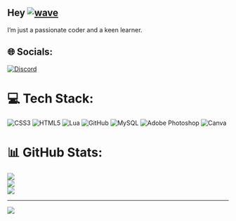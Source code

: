 ## Hey [![wave](https://cdn.discordapp.com/attachments/1036996206615867473/1156131691522441236/man-raising-hand-joypixels_1.gif?ex=6513db0b&is=6512898b&hm=25f6a116e8b086cecc50f456ead16c292b5e2841f291184fb559d72acdd4aeb9&)](https://cdn.discordapp.com/attachments/1036996206615867473/1156131691522441236/man-raising-hand-joypixels_1.gif?ex=6513db0b&is=6512898b&hm=25f6a116e8b086cecc50f456ead16c292b5e2841f291184fb559d72acdd4aeb9&)
I’m just a passionate coder and a keen learner.


## 🌐 Socials:
[![Discord](https://img.shields.io/badge/Discord-587DF2.svg?logo=Discord&logoColor=white)](https://discord.com/invite/qxGPARNwNP) 

# 💻 Tech Stack:
![CSS3](https://img.shields.io/badge/css3-%231572B6.svg?style=flat&logo=css3&logoColor=white) ![HTML5](https://img.shields.io/badge/html5-%23E34F26.svg?style=flat&logo=html5&logoColor=white) ![Lua](https://img.shields.io/badge/lua-%232C2D72.svg?style=flat&logo=lua&logoColor=white) ![GitHub](https://img.shields.io/badge/GitHub-%23121011.svg?style=flat&logo=github&logoColor=white) ![MySQL](https://img.shields.io/badge/mysql-%2300f.svg?style=flat&logo=mysql&logoColor=white) ![Adobe Photoshop](https://img.shields.io/badge/adobephotoshop-%2331A8FF.svg?style=flat&logo=adobephotoshop&logoColor=white) ![Canva](https://img.shields.io/badge/Canva-%2300C4CC.svg?style=flat&logo=Canva&logoColor=white)
# 📊 GitHub Stats:
![](https://github-readme-stats.vercel.app/api?username=kartik1410&theme=react&hide_border=false&include_all_commits=false&count_private=true)<br/>
![](https://github-readme-streak-stats.herokuapp.com/?user=kartik1410&theme=react&hide_border=false)<br/>
![](https://github-readme-stats.vercel.app/api/top-langs/?username=kartik1410&theme=react&hide_border=false&include_all_commits=false&count_private=true&layout=compact)

---
[![](https://visitcount.itsvg.in/api?id=kartik1410&icon=3&color=1)](https://visitcount.itsvg.in)


